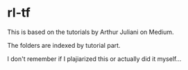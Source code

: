 # rl-tf

This is based on the tutorials by Arthur Juliani on Medium.

The folders are indexed by tutorial part.

I don't remember if I plajiarized this or actually did it myself...
